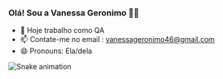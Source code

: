 ### Olá! Sou a Vanessa Geronimo 👋🏽


- 🔭 Hoje trabalho como QA
- 📫 Contate-me no email : vanessageronimo46@gmail.com
- 😄 Pronouns: Ela/dela


![Snake animation](vanessageronimo)

